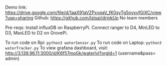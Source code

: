 Demo link: https://drive.google.com/file/d/1aaX91aVZPxvqaV_fK0syTg5oyxvfGiXC/view?usp=sharing
Github: https://github.com/lstsai/drinkUp
No team members

Pre-reqs:
Install influxDB on RaspberryPi. 
Connect ranger to D4, MinLED to D3, MaxLED to D2 on GrovePi.

To run code on Rpi: `python3 waterSensor.py`
To run code on Laptop: `python3 waterTracker.py`
To view grafana dashboard, visit: http://3.139.96.11:3000/d/K6f57moGk/waterlvl?orgId=1 (username&pass= admin)

